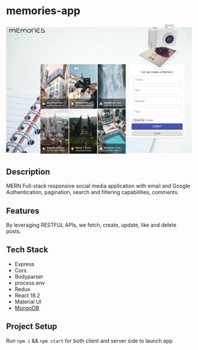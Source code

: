 # memories-app

![Memories](./client/public/memories-app-demo.png)

## Description 
MERN Full-stack responsive social media application with email and Google Authentication, pagination, search and filtering capabilities, comments. 


## Features
By leveraging RESTFUL APIs, we fetch, create, update, like and delete posts. 

## Tech Stack
- Express
- Cors
- Bodyparser
- process.env
- Redux
- React 18.2
- Material UI
- [MongoDB](https://www.mongodb.com/atlas/database)

## Project Setup

Run `npm i` && `npm start` for both client and server side to launch app